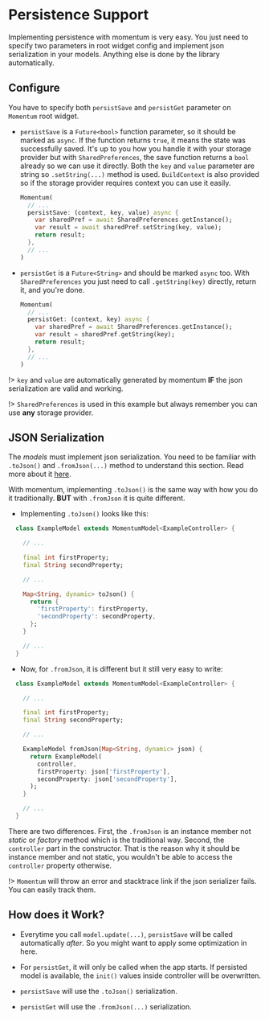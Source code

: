 # Persistence Support
Implementing persistence with momentum is very easy. You just need to specify two parameters in root widget config and implement json serialization in your models. Anything else is done by the library automatically.

## Configure
You have to specify both `persistSave` and `persistGet` parameter on `Momentum` root widget.

- `persistSave` is a `Future<bool>` function parameter, so it should be marked as `async`. If the function returns `true`, it means the state was successfully saved. It's up to you how you handle it with your storage provider but with `SharedPreferences`, the save function returns a `bool` already so we can use it directly. Both the `key` and `value` parameter are string so `.setString(...)` method is used. `BuildContext` is also provided so if the storage provider requires context you can use it easily.
  ```dart
  Momentum(
    // ...
    persistSave: (context, key, value) async {
      var sharedPref = await SharedPreferences.getInstance();
      var result = await sharedPref.setString(key, value);
      return result;
    },
    // ...
  )
  ```

- `persistGet` is a `Future<String>` and should be marked `async` too. With `SharedPreferences` you just need to call `.getString(key)` directly, return it, and you're done.
  ```dart
  Momentum(
    // ...
    persistGet: (context, key) async {
      var sharedPref = await SharedPreferences.getInstance();
      var result = sharedPref.getString(key);
      return result;
    },
    // ...
  )
  ```

!> `key` and `value` are automatically generated by momentum **IF** the json serialization are valid and working.

!> `SharedPreferences` is used in this example but always remember you can use **any** storage provider.

## JSON Serialization
The *models* must implement json serialization. You need to be familiar with `.toJson()` and `.fromJson(...)` method to understand this section. Read more about it [here](https://flutter.dev/docs/development/data-and-backend/json).

With momentum, implementing `.toJson()` is the same way with how you do it traditionally. **BUT** with `.fromJson` it is quite different.

- Implementing `.toJson()` looks like this:
```dart
  class ExampleModel extends MomentumModel<ExampleController> {

    // ...

    final int firstProperty;
    final String secondProperty;

    // ...

    Map<String, dynamic> toJson() {
      return {
        'firstProperty': firstProperty,
        'secondProperty': secondProperty,
      };
    }

    // ...
  }
```

- Now, for `.fromJson`, it is different but it still very easy to write:
```dart
  class ExampleModel extends MomentumModel<ExampleController> {

    // ...

    final int firstProperty;
    final String secondProperty;

    // ...

    ExampleModel fromJson(Map<String, dynamic> json) {
      return ExampleModel(
        controller,
        firstProperty: json['firstProperty'],
        secondProperty: json['secondProperty'],
      );
    }

    // ...
  }
```
There are two differences. First, the `.fromJson` is an instance member not *static* or *factory* method which is the traditional way. Second, the `controller` part in the constructor. That is the reason why it should be instance member and not static, you wouldn't be able to access the `controller` property otherwise.

!> `Momentum` will throw an error and stacktrace link if the json serializer fails. You can easily track them.

## How does it Work?
- Everytime you call `model.update(...)`, `persistSave` will be called automatically *after*. So you might want to apply some optimization in here.
- For `persistGet`, it will only be called when the app starts. If persisted model is available, the `init()` values inside controller will be overwritten.

- `persistSave` will use the `.toJson()` serialization.
- `persistGet` will use the `.fromJson(...)` serialization.